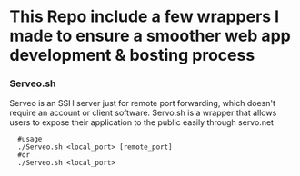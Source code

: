 # This Repo include a few wrappers I made to ensure a smoother web app development & bosting process

### Serveo.sh
Serveo is an SSH server just for remote port forwarding, which doesn't require an account or client software. Servo.sh is a wrapper that allows users to expose their application to the public easily through servo.net
```
  #usage
  ./Serveo.sh <local_port> [remote_port]
  #or
  ./Serveo.sh <local_port>
```
